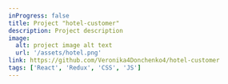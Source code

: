 ```yaml
---
inProgress: false
title: Project "hotel-customer"
description: Project description
image:
  alt: project image alt text
  url: '/assets/hotel.png'
link: https://github.com/Veronika4Donchenko4/hotel-customer
tags: ['React', 'Redux', 'CSS', 'JS']
---
```

